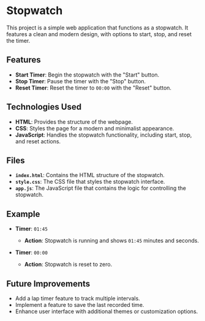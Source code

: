 
# Stopwatch

This project is a simple web application that functions as a stopwatch. It features a clean and modern design, with options to start, stop, and reset the timer.
## Features

- **Start Timer**: Begin the stopwatch with the "Start" button.
- **Stop Timer**: Pause the timer with the "Stop" button.
- **Reset Timer**: Reset the timer to `00:00` with the "Reset" button.


## Technologies Used

- **HTML**: Provides the structure of the webpage.
- **CSS**: Styles the page for a modern and minimalist appearance.
- **JavaScript**: Handles the stopwatch functionality, including start, stop, and reset actions.

## Files

- **`index.html`**: Contains the HTML structure of the stopwatch.
- **`style.css`**: The CSS file that styles the stopwatch interface.
- **`app.js`**: The JavaScript file that contains the logic for controlling the stopwatch.
## Example

- **Timer**: `01:45`
  - **Action**: Stopwatch is running and shows `01:45` minutes and seconds.
  
- **Timer**: `00:00`
  - **Action**: Stopwatch is reset to zero.
## Future Improvements


- Add a lap timer feature to track multiple intervals.
- Implement a feature to save the last recorded time.
- Enhance user interface with additional themes or customization options.
